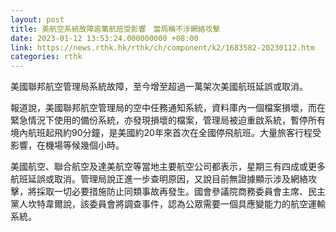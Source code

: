 ```yaml
---
layout: post
title: 美航空系統故障逾萬航班受影響　當局稱不涉網絡攻擊
date: 2023-01-12 13:53:24.000000000 +08:00
link: https://news.rthk.hk/rthk/ch/component/k2/1683582-20230112.htm
categories: rthk
---
```


美國聯邦航空管理局系統故障，至今增至超過一萬架次美國航班延誤或取消。

報道說，美國聯邦航空管理局的空中任務通知系統，資料庫內一個檔案損壞，而在緊急情況下使用的備份系統，亦發現損壞的檔案，管理局被迫重啟系統，暫停所有境內航班起飛約90分鐘，是美國約20年來首次在全國停飛航班。大量旅客行程受影響，在機場等候幾個小時。

美國航空、聯合航空及達美航空等當地主要航空公司都表示，星期三有四成或更多航班延誤或取消。管理局說正進一步查明原因，又說目前無證據顯示涉及網絡攻擊，將採取一切必要措施防止同類事故再發生。國會參議院商務委員會主席、民主黨人坎特韋爾說，該委員會將調查事件，認為公眾需要一個具應變能力的航空運輸系統。
